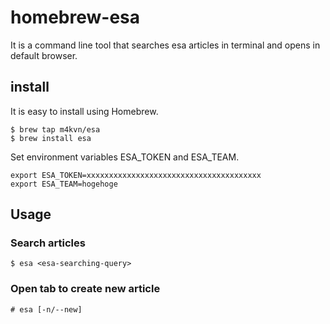 # homebrew-esa

It is a command line tool that searches esa articles in terminal and opens in default browser.

## install

It is easy to install using Homebrew.

```
$ brew tap m4kvn/esa
$ brew install esa
```

Set environment variables ESA_TOKEN and ESA_TEAM.

```
export ESA_TOKEN=xxxxxxxxxxxxxxxxxxxxxxxxxxxxxxxxxxxxxxx
export ESA_TEAM=hogehoge
```

## Usage

### Search articles

```
$ esa <esa-searching-query>
```

### Open tab to create new article

```
# esa [-n/--new]
```

